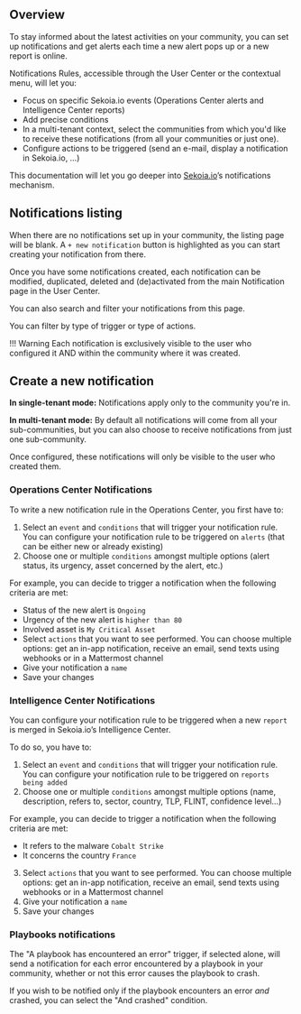 
## Overview

To stay informed about the latest activities on your community, you can set up notifications and get alerts each time a new alert pops up or a new report is online.

Notifications Rules, accessible through the User Center or the contextual menu, will let you:

- Focus on specific Sekoia.io events (Operations Center alerts and Intelligence Center reports)
- Add precise conditions
- In a multi-tenant context, select the communities from which you'd like to receive these notifications (from all your communities or just one).
- Configure actions to be triggered (send an e-mail, display a notification in Sekoia.io, …)

This documentation will let you go deeper into [Sekoia.io](http://sekoia.io/)’s notifications mechanism.

## Notifications listing

When there are no notifications set up in your community, the listing page will be blank. A `+ new notification` button is highlighted as you can start creating your notification from there.

Once you have some notifications created, each notification can be modified, duplicated, deleted and (de)activated from the main Notification page in the User Center.

You can also search and filter your notifications from this page.

You can filter by type of trigger or type of actions.

!!! Warning
    Each notification is exclusively visible to the user who configured it AND within the community where it was created.

## Create a new notification

**In single-tenant mode:** Notifications apply only to the community you're in.

**In multi-tenant mode:** By default all notifications will come from all your sub-communities, but you can also choose to receive notifications from just one sub-community.

Once configured, these notifications will only be visible to the user who created them.

### Operations Center Notifications

To write a new notification rule in the Operations Center, you first have to:

1. Select an `event` and `conditions` that will trigger your notification rule. You can configure your notification rule to be triggered on `alerts` (that can be either new or already existing)
2. Choose one or multiple `conditions` amongst multiple options (alert status, its urgency, asset concerned by the alert, etc.)

For example, you can decide to trigger a notification when the following criteria are met:

- Status of the new alert is `Ongoing`
- Urgency of the new alert is `higher than 80`
- Involved asset is `My Critical Asset`
- Select `actions` that you want to see performed. You can choose multiple options: get an in-app notification, receive an email, send texts using webhooks or in a Mattermost channel
- Give your notification a `name`
- Save your changes


### Intelligence Center Notifications

You can configure your notification rule to be triggered when a new `report` is merged in Sekoia.io’s Intelligence Center.

To do so, you have to:

1. Select an `event` and `conditions` that will trigger your notification rule. You can configure your notification rule to be triggered on `reports being added`
2. Choose one or multiple `conditions` amongst multiple options (name, description, refers to, sector, country, TLP, FLINT, confidence level…)

For example, you can decide to trigger a notification when the following criteria are met:

- It refers to the malware `Cobalt Strike`
- It concerns the country `France`
3. Select `actions` that you want to see performed. You can choose multiple options: get an in-app notification, receive an email, send texts using webhooks or in a Mattermost channel
4. Give your notification a `name`
5. Save your changes


### Playbooks notifications

The "A playbook has encountered an error" trigger, if selected alone, will send a notification for each error encountered by a playbook in your community, whether or not this error causes the playbook to crash.

If you wish to be notified only if the playbook encounters an error *and* crashed, you can select the "And crashed" condition.

